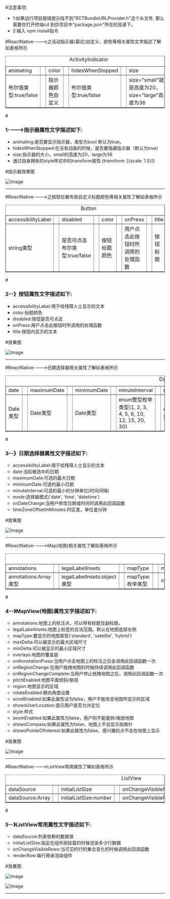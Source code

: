 

#注意事项:
<ul type="disc">
 <li>1:如果运行项目报错提示找不到"RCTBundleURLProvider.h"这个头文件,
那么需要你打开终端cd 到你项目中"package.json"所在的目录下。</li>
 <li>2:输入 npm install指令 </li>
</ul>




#ReactNative---->之活动指示器(菊花)自定义、颜色等相关属性文字描述了解如表格所示

<table border="1" align="center" cellspacing="0">
<caption  align="left">ActivityIndicator</caption>
<tr>
<td>animating<td>
<td>color<td>
<td>hidesWhenStopped<td>
<td>size<td>
</tr>
<tr>
<td>布尔值类型:true/false<td>
<td>指示器颜色自定义<td>
<td>布尔值类型:true/false<td>
<td>size="small"就是高度为20，size="large"高度为36<td>
</tr>
</table>

#<h3>1---->指示器属性文字描述如下:</h3>
<ul type="disc">
 <li>animating:是否要显示指示器，类型为bool 默认为true。</li>
 <li>hidesWhenStopped:在没有动画的时候，是否要隐藏指示器（默认为true） </li>
 <li>size:指示器的大小。small的高度为20，large为36</li>
 <li>通过自身拥有的style样式中的transform属性:{transform: [{scale: 1.5}]}</li>
</ul>
#指示器效果图

![Image](https://github.com/KBvsMJ/ReactNativeComponentDemo/blob/master/demogif/indicator.gif)
* * *




#ReactNative---->之按钮位置布局自定义标题颜色等相关属性了解如表格所示

<table border="1" align="center"  cellspacing="0">
<caption  align="left">Button</caption>
<tr>
<td>accessibilityLabel<td>
<td>disabled<td>
<td>color<td>
<td>onPress<td>
<td>title<td>
</tr>
<tr>
<td>string类型<td>
<td>是否可点击布尔类型:true/false<td>
<td>按钮标题颜色<td>
<td>用户点击此按钮时所调用的处理函数<td>
<td>按钮标题<td>
</tr>
</table>


#<h3>2--》按钮属性文字描述如下:</h3>
<ul type="square">
<li>accessibilityLabel:用于给残障人士显示的文本</li>

 <li>color:标题颜色</li>
 <li>disabled:按钮是否可点击 </li>
 <li>onPress:用户点击此按钮时所调用的处理函数</li>
 <li>title:按钮内显示的文本</li>
</ul>
#效果图

![Image](https://github.com/KBvsMJ/ReactNativeComponentDemo/blob/master/demogif/button.gif)
* * *



#ReactNative---->日期选择器相关属性了解如表格所示

<table border="1" align="center"  cellspacing="0">
<caption  align="left">DatePickerIOS</caption>
<tr>
<td>date<td>
<td>maximumDate<td>
<td>minimumDate<td>
<td>minuteInterval<td>
<td>mode<td>
<td>onDateChange<td>
<td>timeZoneOffsetInMinutes<td>
</tr>
<tr>
<td>Date类型<td>
<td>Date类型<td>
<td>Date类型<td>
<td>enum整型枚举类型(1, 2, 3, 4, 5, 6, 10, 12, 15, 20, 30)<td>
<td>enum字符串枚举类型'date','time','datetime'<td>
<td>函数function类型<td>
<td>number类型时间间隔<td>
</tr>
</table>


#<h3>3--》日期选择器属性文字描述如下:</h3>
<ul type="circle">
<li>accessibilityLabel:用于给残障人士显示的文本</li>

 <li>date:当前被选中的日期</li>
 <li>maximumDate:可选的最大日期</li>
 <li>minimumDate:可选的最小日期</li>
 <li>minuteInterval:可选的最小的分钟单位(时间间隔)</li>
 <li>mode:选择器模式('date', 'time', 'datetime')</li>
 <li>onDateChange:当用户修改日期或时间时调用此回调函数</li>
 <li>timeZoneOffsetInMinutes:时区差，单位是分钟</li>
</ul>
#效果图

![Image](https://github.com/KBvsMJ/ReactNativeComponentDemo/blob/master/demogif/datepicker.gif)
* * *



#ReactNative---->Map(地图)相关属性了解如表格所示

<table border="1" align="center"  cellspacing="0">
<caption  align="left">MapView</caption>
<tr>
<td>annotations<td>
<td>legalLabelInsets<td>
<td>mapType<td>
<td>maxDelta<td>
<td>minDelta<td>
<td>overlays<td>
<td>onAnnotationPress<td>
<td>onRegionChange<td>
<td>onRegionChangeComplete<td>
<td>pitchEnabled<td>
<td>region<td>
<td>rotateEnabled<td>
<td>scrollEnabled<td>
<td>showsUserLocation<td>
<td>style<td>
<td>zoomEnabled<td>
<td>showsCompass<td>
<td>showsPointsOfInterest<td>
</tr>
<tr>
<td>annotations:Array类型<td>
<td>legalLabelInsets:object类型<td>
<td>mapType:枚举类型<td>
<td>maxDelta:number<td>
<td>minDelta:number<td>
<td>overlays:Array类型<td>
<td>onAnnotationPress:function<td>
<td>onRegionChange:function<td>
<td>onRegionChangeComplete:function<td>
<td>pitchEnabled:bool<td>
<td>region:object类型<td>
<td>rotateEnabled:bool<td>
<td>scrollEnabled:bool<td>
<td>showsUserLocation:bool<td>
<td>style:style样式<td>
<td>zoomEnabled:bool<td>
<td>showsCompass:bool<td>
<td>showsPointsOfInterest:bool<td>
</tr>
</table>


#<h3>4--》MapView(地图)属性文字描述如下:</h3>
<ul type="circle">
<li>annotations:地图上的标注点，可以带有标题及副标题。</li>
<li>legalLabelInsets:地图上标签的合法范围。默认在地图底部左侧</li>
<li>mapType:要显示的地图类型('standard', 'satellite', 'hybrid')</li>
<li>maxDelta:可以被显示的最大区域尺寸</li>
<li>minDelta:可以被显示的最小区域尺寸</li>
<li>overlays:地图的覆盖层</li>
<li>onAnnotationPress:当用户点击地图上的标注之后会调用此回调函数一次</li>
<li>onRegionChange:在用户拖拽地图的时候持续调用此回调函数</li>
<li>onRegionChangeComplete:当用户停止拖拽地图之后，调用此回调函数一次</li>
<li>pitchEnabled:地图平面倾斜/俯视</li>
<li>region:地图显示的区域</li>
<li>rotateEnabled:朝向角度设置</li>
<li>scrollEnabled:如果此属性设为false，用户不能改变地图所显示的区域</li>
<li>showsUserLocation:提示用户是否允许定位</li>
<li>style:样式</li>
<li>zoomEnabled:如果此属性为false，用户则不能旋转/缩放地图</li>
<li>showsCompass:如果此属性为false，地图上不会显示指南针</li>
<li>showsPointsOfInterest:如果此属性为false，感兴趣的点不会在地图上显示</li>
</ul>
#效果图

![Image](https://github.com/KBvsMJ/ReactNativeComponentDemo/blob/master/demogif/mapView.gif)
* * *

#ReactNative---->ListView常用属性了解如表格所示
<table border="1" align="center"  cellspacing="0">
<caption  align="left">ListView</caption>
<tr>
<td>dataSource<td>
<td>initialListSize<td>
<td>onChangeVisibleRows<td>
<td>renderRow</td>
</tr>
<tr>
<td>dataSource:Array<td>
<td>initialListSize:number<td>
<td>onChangeVisibleRows:function<td>
<td>renderRow:function</td>
</tr>
</table>


#<h3>5--》ListView常用属性文字描述如下:</h3>
<ul type="circle">
<li>dataSource:列表依赖的数据源</li>
<li>initialListSize:指定在组件刚挂载的时候渲染多少行数据</li>
<li>onChangeVisibleRows:当可见的行的集合变化的时候调用此回调函数</li>
<li>renderRow:每行用来渲染组件</li>
</ul>
#效果图

![Image](https://github.com/KBvsMJ/ReactNativeComponentDemo/blob/master/demogif/listview.gif)


![Image](https://github.com/KBvsMJ/ReactNativeComponentDemo/blob/master/demogif/listview_space.gif)
* * *
